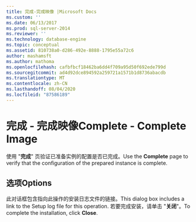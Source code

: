 ```yaml
---
title: 完成-完成映像 |Microsoft Docs
ms.custom: ''
ms.date: 06/13/2017
ms.prod: sql-server-2014
ms.reviewer: ''
ms.technology: database-engine
ms.topic: conceptual
ms.assetid: 810738a0-d286-492e-8888-1795e55a72c6
author: mashamsft
ms.author: mathoma
ms.openlocfilehash: cafbfbcf18462ba6dd4f709a95d50f692ede799d
ms.sourcegitcommit: ad4d92dce894592a259721a1571b1d8736abacdb
ms.translationtype: MT
ms.contentlocale: zh-CN
ms.lasthandoff: 08/04/2020
ms.locfileid: "87586189"
---
```

# <a name="complete---complete-image"></a><span data-ttu-id="7545f-102">完成 - 完成映像</span><span class="sxs-lookup"><span data-stu-id="7545f-102">Complete - Complete Image</span></span>
  <span data-ttu-id="7545f-103">使用 "**完成**" 页验证已准备实例的配置是否已完成。</span><span class="sxs-lookup"><span data-stu-id="7545f-103">Use the **Complete** page to verify that the configuration of the prepared instance is complete.</span></span>  
  
## <a name="options"></a><span data-ttu-id="7545f-104">选项</span><span class="sxs-lookup"><span data-stu-id="7545f-104">Options</span></span>  
 <span data-ttu-id="7545f-105">此对话框包含指向此操作的安装日志文件的链接。</span><span class="sxs-lookup"><span data-stu-id="7545f-105">This dialog box includes a link to the Setup log file for this operation.</span></span> <span data-ttu-id="7545f-106">若要完成安装，请单击 "**关闭**"。</span><span class="sxs-lookup"><span data-stu-id="7545f-106">To complete the installation, click **Close**.</span></span>  
  
  
